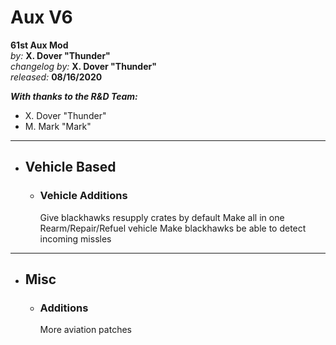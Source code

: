 # Aux V6

**61st Aux Mod**  
*by:* **X. Dover "Thunder"**  
*changelog by:* **X. Dover "Thunder"**  
*released:* **08/16/2020**  

***With thanks to the R&D Team:***

+ X. Dover "Thunder"
+ M. Mark "Mark"

---

<!-- !!! info ""
    Some Text -->

<!-- --- -->

<!-- + ## Mod Based

    + ### Mod Additions

    + ### Mod Changes

    + ### Mod Fixes -->

+ ## Vehicle Based

    + ### Vehicle Additions

        Give blackhawks resupply crates by default
        Make all in one Rearm/Repair/Refuel vehicle
        Make blackhawks be able to detect incoming missles

    <!-- + ### Vehicle Changes -->

    <!-- + ### Vehicle Fixes -->

---

+ ## Misc

    + ### Additions

        More aviation patches

    <!-- + ### Changes -->

    <!-- + ### Fixes -->
